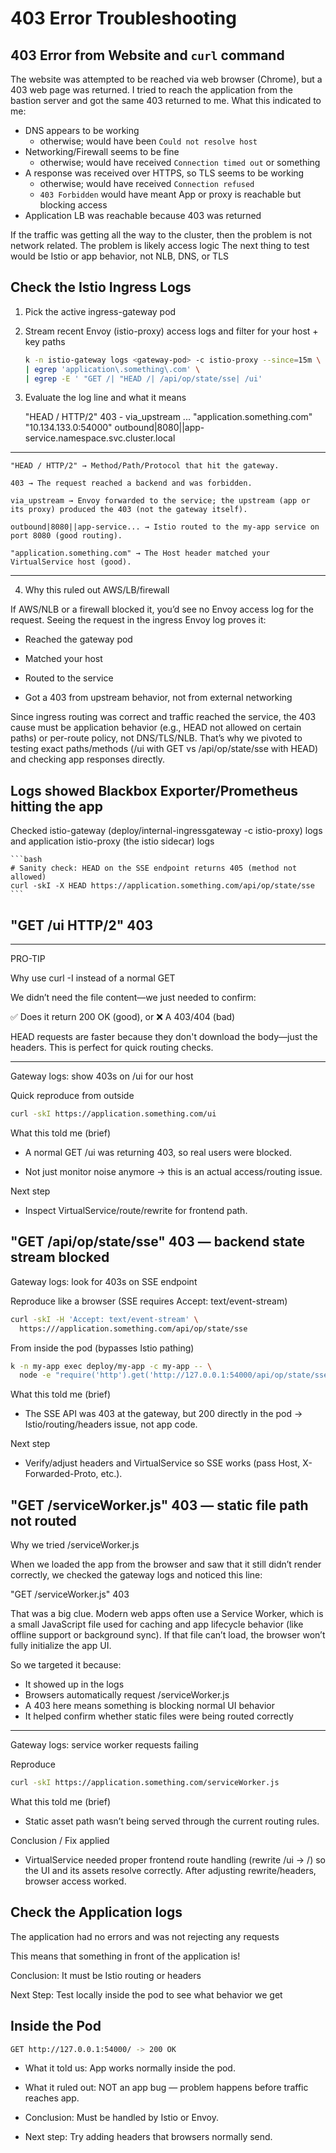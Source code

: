 # 403 Error Troubleshooting

## 403 Error from Website and `curl` command

The website was attempted to be reached via web browser (Chrome), but a 403 web page was returned.
I tried to reach the application from the bastion server and got the same 403 returned to me.
What this indicated to me:
 - DNS appears to be working
   - otherwise; would have been `Could not resolve host`
 - Networking/Firewall seems to be fine
   - otherwise; would have received `Connection timed out` or something
 - A response was received over HTTPS, so TLS seems to be working
   - otherwise; would have received `Connection refused`
   - `403 Forbidden` would have meant App or proxy is reachable but blocking access
 - Application LB was reachable because 403 was returned
 
If the traffic was getting all the way to the cluster, then the problem is not network related.
The problem is likely access logic
The next thing to test would be Istio or app behavior, not NLB, DNS, or TLS

## Check the Istio Ingress Logs

1) Pick the active ingress-gateway pod

2) Stream recent Envoy (istio-proxy) access logs and filter for your host + key paths

    ```bash
    k -n istio-gateway logs <gateway-pod> -c istio-proxy --since=15m \
    | egrep 'application\.something\.com' \
    | egrep -E ' "GET /| "HEAD /| /api/op/state/sse| /ui'
    ```

3) Evaluate the log line and what it means

    "HEAD / HTTP/2" 403 - via_upstream ... "application.something.com" "10.134.133.0:54000" outbound|8080||app-service.namespace.svc.cluster.local

--------------------------------------------------------------

    "HEAD / HTTP/2" → Method/Path/Protocol that hit the gateway.

    403 → The request reached a backend and was forbidden.

    via_upstream → Envoy forwarded to the service; the upstream (app or its proxy) produced the 403 (not the gateway itself).

    outbound|8080||app-service... → Istio routed to the my-app service on port 8080 (good routing).

    "application.something.com" → The Host header matched your VirtualService host (good).
    
--------------------------------------------------------------

4) Why this ruled out AWS/LB/firewall

If AWS/NLB or a firewall blocked it, you’d see no Envoy access log for the request. Seeing the request in the ingress Envoy log proves it:

 - Reached the gateway pod

 - Matched your host

 - Routed to the service

 - Got a 403 from upstream behavior, not from external networking

Since ingress routing was correct and traffic reached the service, the 403 cause must be application behavior (e.g., HEAD not allowed on certain paths) or per-route policy, not DNS/TLS/NLB. That’s why we pivoted to testing exact paths/methods (/ui with GET vs /api/op/state/sse with HEAD) and checking app responses directly.


## Logs showed Blackbox Exporter/Prometheus hitting the app

Checked istio-gateway (deploy/internal-ingressgateway -c istio-proxy) logs and application istio-proxy (the istio sidecar) logs

    ```bash
    # Sanity check: HEAD on the SSE endpoint returns 405 (method not allowed)
    curl -skI -X HEAD https://application.something.com/api/op/state/sse
    ```
    
## "GET /ui HTTP/2" 403

--------------------------------------------------------------------------------------------------------

PRO-TIP

Why use curl -I instead of a normal GET

We didn’t need the file content—we just needed to confirm:

✅ Does it return 200 OK (good), or
❌ A 403/404 (bad)

HEAD requests are faster because they don't download the body—just the headers. This is perfect for quick routing checks.

--------------------------------------------------------------------------------------------------------

Gateway logs: show 403s on /ui for our host

Quick reproduce from outside

```bash
curl -skI https://application.something.com/ui
```

What this told me (brief)

 - A normal GET /ui was returning 403, so real users were blocked.

 - Not just monitor noise anymore → this is an actual access/routing issue.

Next step

 - Inspect VirtualService/route/rewrite for frontend path.

## "GET /api/op/state/sse" 403 — backend state stream blocked

Gateway logs: look for 403s on SSE endpoint

Reproduce like a browser (SSE requires Accept: text/event-stream)

```bash
curl -skI -H 'Accept: text/event-stream' \
  https:///application.something.com/api/op/state/sse
```

From inside the pod (bypasses Istio pathing)

```bash
k -n my-app exec deploy/my-app -c my-app -- \
  node -e "require('http').get('http://127.0.0.1:54000/api/op/state/sse',r=>{console.log(r.statusCode);r.resume();});"
```

What this told me (brief)

 - The SSE API was 403 at the gateway, but 200 directly in the pod → Istio/routing/headers issue, not app code.

Next step

 - Verify/adjust headers and VirtualService so SSE works (pass Host, X-Forwarded-Proto, etc.).


## "GET /serviceWorker.js" 403 — static file path not routed

Why we tried /serviceWorker.js

When we loaded the app from the browser and saw that it still didn’t render correctly, we checked the gateway logs and noticed this line:


"GET /serviceWorker.js" 403


That was a big clue. Modern web apps often use a Service Worker, which is a small JavaScript file used for caching and app lifecycle behavior (like offline support or background sync). If that file can’t load, the browser won’t fully initialize the app UI.

So we targeted it because:

- It showed up in the logs
- Browsers automatically request /serviceWorker.js
- A 403 here means something is blocking normal UI behavior
- It helped confirm whether static files were being routed correctly

----------------------------------------------------------------------------------------------

Gateway logs: service worker requests failing

Reproduce

```bash
curl -skI https://application.something.com/serviceWorker.js
```

What this told me (brief)

 - Static asset path wasn’t being served through the current routing rules.

Conclusion / Fix applied

 - VirtualService needed proper frontend route handling (rewrite /ui → /) so the UI and its assets resolve correctly. After adjusting rewrite/headers, browser access worked.


## Check the Application logs

The application had no errors and was not rejecting any requests

This means that something in front of the application is!

Conclusion: It must be Istio routing or headers

Next Step: Test locally inside the pod to see what behavior we get


## Inside the Pod

```bash
GET http://127.0.0.1:54000/ -> 200 OK
```

 - What it told us: App works normally inside the pod.

 - What it ruled out: NOT an app bug — problem happens before traffic reaches app.

 - Conclusion: Must be handled by Istio or Envoy.

 - Next step: Try adding headers that browsers normally send.


## 
